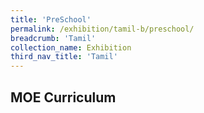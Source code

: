 ```yaml
---
title: 'PreSchool'
permalink: /exhibition/tamil-b/preschool/
breadcrumb: 'Tamil'
collection_name: Exhibition
third_nav_title: 'Tamil'
---
```


## MOE Curriculum
